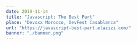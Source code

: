 ```yaml
---
date: 2019-11-14
title: "Javascript: The Best Part"
place: "Devoxx Morocco, DevFest Casablanca"
url: "https://javascript-best-part.elazizi.com/"
banner: "./banner.png"
---
```

